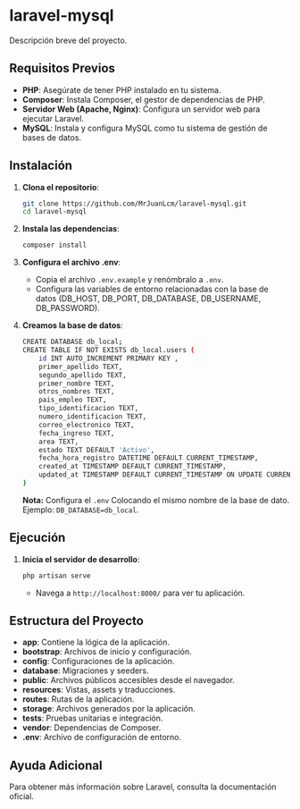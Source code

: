 # laravel-mysql

Descripción breve del proyecto.

## Requisitos Previos

-   **PHP**: Asegúrate de tener PHP instalado en tu sistema.
-   **Composer**: Instala Composer, el gestor de dependencias de PHP.
-   **Servidor Web (Apache, Nginx)**: Configura un servidor web para ejecutar Laravel.
-   **MySQL**: Instala y configura MySQL como tu sistema de gestión de bases de datos.

## Instalación

1.  **Clona el repositorio**:

    ```bash
    git clone https://github.com/MrJuanLcm/laravel-mysql.git
    cd laravel-mysql
    ```

2.  **Instala las dependencias**:

    ```bash
    composer install
    ```

3.  **Configura el archivo .env**:

    -   Copia el archivo `.env.example` y renómbralo a `.env`.
    -   Configura las variables de entorno relacionadas con la base de datos (DB_HOST, DB_PORT, DB_DATABASE, DB_USERNAME, DB_PASSWORD).

4.  **Creamos la base de datos**:

    ```bash
    CREATE DATABASE db_local;
    CREATE TABLE IF NOT EXISTS db_local.users (
        id INT AUTO_INCREMENT PRIMARY KEY ,
        primer_apellido TEXT,
        segundo_apellido TEXT,
        primer_nombre TEXT,
        otros_nombres TEXT,
        pais_empleo TEXT,
        tipo_identificacion TEXT,
        numero_identificacion TEXT,
        correo_electronico TEXT,
        fecha_ingreso TEXT,
        area TEXT,
        estado TEXT DEFAULT 'Activo',
        fecha_hora_registro DATETIME DEFAULT CURRENT_TIMESTAMP,
        created_at TIMESTAMP DEFAULT CURRENT_TIMESTAMP,
        updated_at TIMESTAMP DEFAULT CURRENT_TIMESTAMP ON UPDATE CURRENT_TIMESTAMP
    )
    ```

    **Nota:** Configura el `.env` Colocando el mismo nombre de la base de dato. Ejemplo: `DB_DATABASE=db_local`.

## Ejecución

1. **Inicia el servidor de desarrollo**:

    ```bash
    php artisan serve
    ```

    - Navega a `http://localhost:8000/` para ver tu aplicación.

## Estructura del Proyecto

-   **app**: Contiene la lógica de la aplicación.
-   **bootstrap**: Archivos de inicio y configuración.
-   **config**: Configuraciones de la aplicación.
-   **database**: Migraciones y seeders.
-   **public**: Archivos públicos accesibles desde el navegador.
-   **resources**: Vistas, assets y traducciones.
-   **routes**: Rutas de la aplicación.
-   **storage**: Archivos generados por la aplicación.
-   **tests**: Pruebas unitarias e integración.
-   **vendor**: Dependencias de Composer.
-   **.env**: Archivo de configuración de entorno.

## Ayuda Adicional

Para obtener más información sobre Laravel, consulta la documentación oficial.
